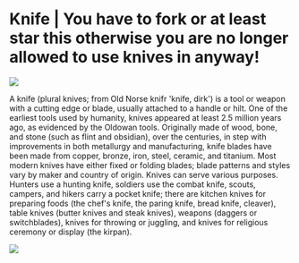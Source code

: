 # Knife | You have to fork or at least star this otherwise you are no longer allowed to use knives in anyway!

<img src=https://raw.githubusercontent.com/ed0cinU/Knife/main/Damascus_Bowie_real.png></img>

A knife (plural knives; from Old Norse knifr 'knife, dirk') is a tool or weapon with a cutting edge or blade, usually attached to a handle or hilt. One of the earliest tools used by humanity, knives appeared at least 2.5 million years ago, as evidenced by the Oldowan tools. Originally made of wood, bone, and stone (such as flint and obsidian), over the centuries, in step with improvements in both metallurgy and manufacturing, knife blades have been made from copper, bronze, iron, steel, ceramic, and titanium. Most modern knives have either fixed or folding blades; blade patterns and styles vary by maker and country of origin.  Knives can serve various purposes. Hunters use a hunting knife, soldiers use the combat knife, scouts, campers, and hikers carry a pocket knife; there are kitchen knives for preparing foods (the chef's knife, the paring knife, bread knife, cleaver), table knives (butter knives and steak knives), weapons (daggers or switchblades), knives for throwing or juggling, and knives for religious ceremony or display (the kirpan).

<img src=https://raw.githubusercontent.com/ed0cinU/Knife/main/The_Sacrifice_of_Isaac_by_Caravaggio_real.png></img>
